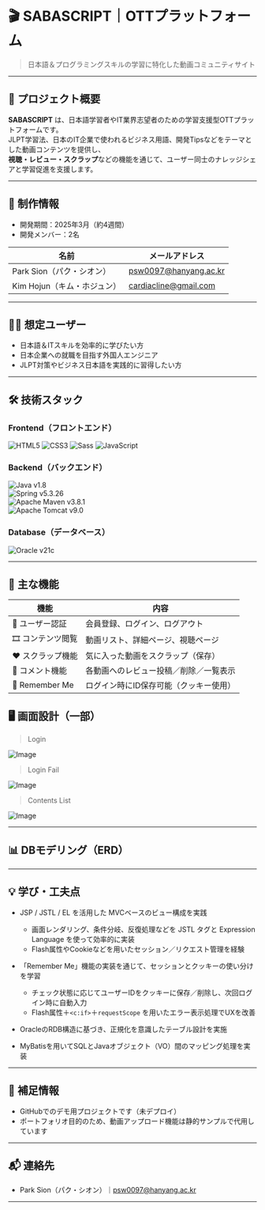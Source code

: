 # 🎬 SABASCRIPT｜OTTプラットフォーム
> 日本語＆プログラミングスキルの学習に特化した動画コミュニティサイト

---

## 📌 プロジェクト概要
**SABASCRIPT** は、日本語学習者やIT業界志望者のための学習支援型OTTプラットフォームです。  
JLPT学習法、日本のIT企業で使われるビジネス用語、開発Tipsなどをテーマとした動画コンテンツを提供し、  
**視聴・レビュー・スクラップ**などの機能を通じて、ユーザー同士のナレッジシェアと学習促進を支援します。

---

## 👥 制作情報
- 開発期間：2025年3月（約4週間）
- 開発メンバー：2名

| 名前 | メールアドレス |
|------|----------------|
| Park Sion（パク・シオン） | psw0097@hanyang.ac.kr |
| Kim Hojun（キム・ホジュン） | cardiacline@gmail.com |

---

## 👨‍🎓 想定ユーザー
- 日本語＆ITスキルを効率的に学びたい方
- 日本企業への就職を目指す外国人エンジニア
- JLPT対策やビジネス日本語を実践的に習得したい方

---

## 🛠 技術スタック
### Frontend（フロントエンド）
![HTML5](https://img.shields.io/badge/html5-E34F26?style=for-the-badge&logo=html5&logoColor=white)
![CSS3](https://img.shields.io/badge/css-1572B6?style=for-the-badge&logo=css3&logoColor=white)
![Sass](https://img.shields.io/badge/sass-CC6699?style=for-the-badge&logo=sass&logoColor=white)
![JavaScript](https://img.shields.io/badge/javascript-F7DF1E?style=for-the-badge&logo=javascript&logoColor=black)

### Backend（バックエンド）
![Java](https://img.shields.io/badge/java-007396?style=for-the-badge&logo=java&logoColor=white) v1.8  
![Spring](https://img.shields.io/badge/spring-6DB33F?style=for-the-badge&logo=spring&logoColor=white) v5.3.26  
![Apache Maven](https://img.shields.io/badge/apachemaven-C71A36?style=for-the-badge&logo=apachemaven&logoColor=white) v3.8.1  
![Apache Tomcat](https://img.shields.io/badge/apache%20tomcat-333333?style=for-the-badge&logo=apachetomcat&logoColor=white) v9.0  

### Database（データベース）
![Oracle](https://img.shields.io/badge/oracle-F80000?style=for-the-badge&logo=oracle&logoColor=white) v21c

---
 
## 🧩 主な機能
| 機能 | 内容 |
|------|------|
| 🔐 ユーザー認証 | 会員登録、ログイン、ログアウト |
| 🎞 コンテンツ閲覧 | 動画リスト、詳細ページ、視聴ページ |
| ❤️ スクラップ機能 | 気に入った動画をスクラップ（保存） |
| 💬 コメント機能 | 各動画へのレビュー投稿／削除／一覧表示 |
| 🍪 Remember Me | ログイン時にID保存可能（クッキー使用） |

## 🖥️ 画面設計（一部）
>Login

![Image](https://github.com/user-attachments/assets/5ab75530-ea3a-4b7b-913b-7e56ecbde95c)

>Login Fail

![Image](https://github.com/user-attachments/assets/7692281d-5581-4bff-80d0-7a029e066a3b)

>Contents List

![Image](https://github.com/user-attachments/assets/daffdd32-707e-42f3-a279-12296eaf22ed)

---

## 📊 DBモデリング（ERD）


---

## 💡 学び・工夫点

- JSP / JSTL / EL を活用した MVCベースのビュー構成を実践
  - 画面レンダリング、条件分岐、反復処理などを JSTL タグと Expression Language を使って効率的に実装
  - Flash属性やCookieなどを用いたセッション／リクエスト管理を経験

- 「Remember Me」機能の実装を通じて、セッションとクッキーの使い分けを学習  
  - チェック状態に応じてユーザーIDをクッキーに保存／削除し、次回ログイン時に自動入力  
  - Flash属性＋`<c:if>`＋`requestScope` を用いたエラー表示処理でUXを改善
 
- OracleのRDB構造に基づき、正規化を意識したテーブル設計を実施
- MyBatisを用いてSQLとJavaオブジェクト（VO）間のマッピング処理を実装

---

## 📌 補足情報

- GitHubでのデモ用プロジェクトです（未デプロイ）
- ポートフォリオ目的のため、動画アップロード機能は静的サンプルで代用しています

---

## 📬 連絡先

- Park Sion（パク・シオン）｜psw0097@hanyang.ac.kr

---
